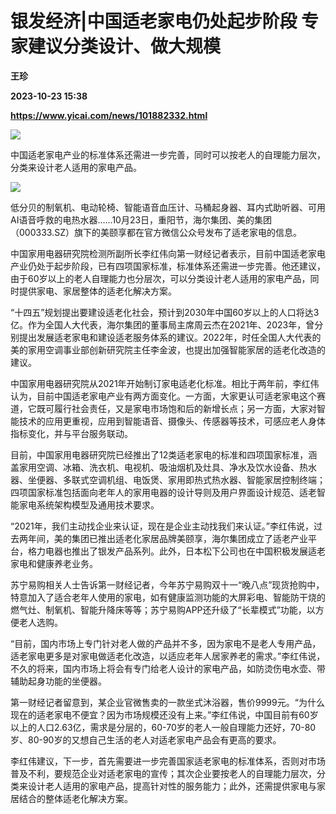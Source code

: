 # 银发经济|中国适老家电仍处起步阶段 专家建议分类设计、做大规模
**王珍**

**2023-10-23 15:38**

**https://www.yicai.com/news/101882332.html**

![](https://imgcdn.yicai.com/uppics/slides/2023/10/35a7b4c55bb75373ac4d1b86e201245b.jpg)

中国适老家电产业的标准体系还需进一步完善，同时可以按老人的自理能力层次，分类来设计老人适用的家电产品。

![](https://imgcdn.yicai.com/uppics/images/2023/10/a2af4e0c3773773f260c7ad1bdf08590.jpg)

低分贝的制氧机、电动轮椅、智能语音血压计、马桶起身器、耳内式助听器、可用AI语音呼救的电热水器……10月23日，重阳节，海尔集团、美的集团（000333.SZ）旗下的美颐享都在官方微信公众号发布了适老家电的信息。

中国家用电器研究院检测所副所长李红伟向第一财经记者表示，目前中国适老家电产业仍处于起步阶段，已有四项国家标准，标准体系还需进一步完善。他还建议，由于60岁以上的老人自理能力也分层次，可以分类设计老人适用的家电产品，同时提供家电、家居整体的适老化解决方案。

“十四五”规划提出要建设适老化社会，预计到2030年中国60岁以上的人口将达3亿。作为全国人大代表，海尔集团的董事局主席周云杰在2021年、2023年，曾分别提出发展适老家电和建设适老服务体系的建议。2022年，时任全国人大代表的美的家用空调事业部创新研究院主任李金波，也提出加强智能家居的适老化改造的建议。

中国家用电器研究院从2021年开始制订家电适老化标准。相比于两年前，李红伟认为，目前中国适老家电产业有两方面变化。一方面，大家更认可适老家电这个赛道，它既可履行社会责任，又是家电市场饱和后的新增长点；另一方面，大家对智能技术的应用更重视，应用到智能语音、摄像头、传感器等技术，可感应老人身体指标变化，并与平台服务联动。

目前，中国家用电器研究院已经推出了12类适老家电的标准和四项国家标准，涵盖家用空调、冰箱、洗衣机、电视机、吸油烟机及灶具、净水及饮水设备、热水器、坐便器、多联式空调机组、电饭煲、家用即热式热水器、智能家居控制终端；四项国家标准包括面向老年人的家用电器的设计导则及用户界面设计规范、适老智能家电系统架构模型及通用技术要求。

“2021年，我们主动找企业来认证，现在是企业主动找我们来认证。”李红伟说，过去两年间，美的集团已推出适老化家居品牌美颐享，海尔集团成立了适老产业平台，格力电器也推出了银发产品系列。此外，日本松下公司也在中国积极发展适老家电和健康养老业务。

苏宁易购相关人士告诉第一财经记者，今年苏宁易购双十一“晚八点”现货抢购中，特意加入了适合老年人使用的家电，如有健康监测功能的大屏彩电、智能防干烧的燃气灶、制氧机、智能升降床等等；苏宁易购APP还升级了“长辈模式”功能，以方便老人选购。

“目前，国内市场上专门针对老人做的产品并不多，因为家电不是老人专用产品，适老家电更多是对家电做适老化改造，以适应老年人居家养老的需求。”李红伟说，不久的将来，国内市场上将会有专门给老人设计的家电产品，如防烫伤电水壶、带辅助起身功能的坐便器。

第一财经记者留意到，某企业官微售卖的一款坐式沐浴器，售价9999元。“为什么现在的适老家电不便宜？因为市场规模还没有上来。”李红伟说，中国目前有60岁以上的人口2.63亿，需求是分层的，60-70岁的老人一般自理能力还好，70-80岁、80-90岁的又想自己生活的老人对适老家电产品会有更高的要求。

李红伟建议，下一步，首先需要进一步完善国家适老家电的标准体系，否则对市场普及不利，要规范企业对适老家电的宣传；其次企业要按老人的自理能力层次，分类来设计老人适用的家电产品，提高针对性的服务能力；此外，还需提供家电与家居结合的整体适老化解决方案。